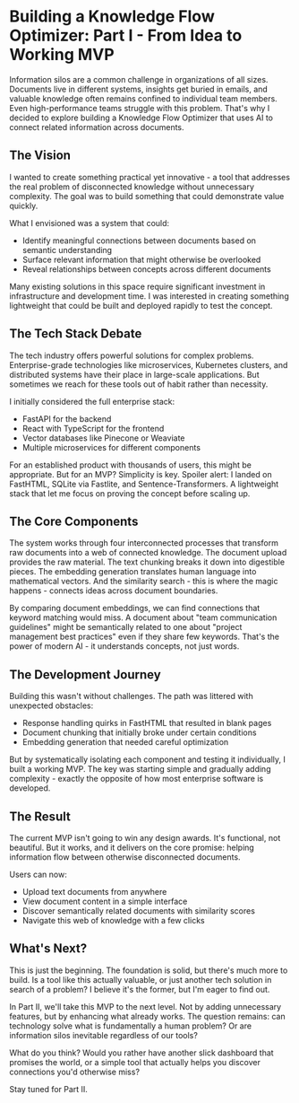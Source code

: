 # Building a Knowledge Flow Optimizer: Part I - From Idea to Working MVP

Information silos are a common challenge in organizations of all sizes. Documents live in different systems, insights get buried in emails, and valuable knowledge often remains confined to individual team members. Even high-performance teams struggle with this problem. That's why I decided to explore building a Knowledge Flow Optimizer that uses AI to connect related information across documents.

## The Vision

I wanted to create something practical yet innovative - a tool that addresses the real problem of disconnected knowledge without unnecessary complexity. The goal was to build something that could demonstrate value quickly.

What I envisioned was a system that could:
* Identify meaningful connections between documents based on semantic understanding
* Surface relevant information that might otherwise be overlooked
* Reveal relationships between concepts across different documents

Many existing solutions in this space require significant investment in infrastructure and development time. I was interested in creating something lightweight that could be built and deployed rapidly to test the concept.

## The Tech Stack Debate

The tech industry offers powerful solutions for complex problems. Enterprise-grade technologies like microservices, Kubernetes clusters, and distributed systems have their place in large-scale applications. But sometimes we reach for these tools out of habit rather than necessity.

I initially considered the full enterprise stack:
* FastAPI for the backend
* React with TypeScript for the frontend
* Vector databases like Pinecone or Weaviate
* Multiple microservices for different components

For an established product with thousands of users, this might be appropriate. But for an MVP? Simplicity is key. Spoiler alert: I landed on FastHTML, SQLite via Fastlite, and Sentence-Transformers. A lightweight stack that let me focus on proving the concept before scaling up.

## The Core Components

The system works through four interconnected processes that transform raw documents into a web of connected knowledge. The document upload provides the raw material. The text chunking breaks it down into digestible pieces. The embedding generation translates human language into mathematical vectors. And the similarity search - this is where the magic happens - connects ideas across document boundaries.

By comparing document embeddings, we can find connections that keyword matching would miss. A document about "team communication guidelines" might be semantically related to one about "project management best practices" even if they share few keywords. That's the power of modern AI - it understands concepts, not just words.

## The Development Journey

Building this wasn't without challenges. The path was littered with unexpected obstacles:
* Response handling quirks in FastHTML that resulted in blank pages
* Document chunking that initially broke under certain conditions
* Embedding generation that needed careful optimization

But by systematically isolating each component and testing it individually, I built a working MVP. The key was starting simple and gradually adding complexity - exactly the opposite of how most enterprise software is developed.

## The Result

The current MVP isn't going to win any design awards. It's functional, not beautiful. But it works, and it delivers on the core promise: helping information flow between otherwise disconnected documents.

Users can now:
* Upload text documents from anywhere
* View document content in a simple interface
* Discover semantically related documents with similarity scores
* Navigate this web of knowledge with a few clicks

## What's Next?

This is just the beginning. The foundation is solid, but there's much more to build. Is a tool like this actually valuable, or just another tech solution in search of a problem? I believe it's the former, but I'm eager to find out.

In Part II, we'll take this MVP to the next level. Not by adding unnecessary features, but by enhancing what already works. The question remains: can technology solve what is fundamentally a human problem? Or are information silos inevitable regardless of our tools?

What do you think? Would you rather have another slick dashboard that promises the world, or a simple tool that actually helps you discover connections you'd otherwise miss?

Stay tuned for Part II.
